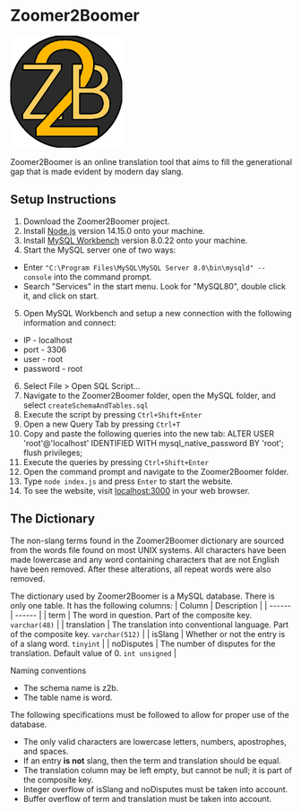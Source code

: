 # Zoomer2Boomer
![Logo](./public/img/logo.png "A beautiful logo")

Zoomer2Boomer is an online translation tool that aims to fill the generational gap that is made evident by modern day slang.

## Setup Instructions
1. Download the Zoomer2Boomer project.
2. Install [Node.js](https://nodejs.org/en/) version 14.15.0 onto your machine.
3. Install [MySQL Workbench](https://dev.mysql.com/downloads/workbench/) version 8.0.22 onto your machine.
4. Start the MySQL server one of two ways:
  * Enter `"C:\Program Files\MySQL\MySQL Server 8.0\bin\mysqld" --console` into the command prompt.
  * Search "Services" in the start menu. Look for "MySQL80", double click it, and click on start.
5. Open MySQL Workbench and setup a new connection with the following information and connect:
  * IP - localhost
  * port - 3306
  * user - root
  * password - root
6. Select File > Open SQL Script...
7. Navigate to the Zoomer2Boomer folder, open the MySQL folder, and select `createSchemaAndTables.sql`
8. Execute the script by pressing `Ctrl+Shift+Enter`
9. Open a new Query Tab by pressing `Ctrl+T`
10. Copy and paste the following queries into the new tab:
        ALTER USER 'root'@'localhost' IDENTIFIED WITH mysql_native_password BY 'root';
        flush privileges;
11. Execute the queries by pressing `Ctrl+Shift+Enter`
12. Open the command prompt and navigate to the Zoomer2Boomer folder.
13. Type `node index.js` and press `Enter` to start the website.
14. To see the website, visit [localhost:3000](http://localhost:3000) in your web browser.

## The Dictionary
The non-slang terms found in the Zoomer2Boomer dictionary are sourced from the words file found on most UNIX systems. All characters have been made lowercase and any word containing characters that are not English have been removed. After these alterations, all repeat words were also removed.

The dictionary used by Zoomer2Boomer is a MySQL database. There is only one table. It has the following columns:
| Column        | Description                                                                           |
| ------        | ------                                                                                |
| term          | The word in question. Part of the composite key. `varchar(48)`                        |
| translation   | The translation into conventional language. Part of the composite key. `varchar(512)` |
| isSlang       | Whether or not the entry is of a slang word. `tinyint`                                |
| noDisputes    | The number of disputes for the translation. Default value of 0. `int unsigned`        |

Naming conventions
* The schema name is z2b.
* The table name is word.

The following specifications must be followed to allow for proper use of the database.
* The only valid characters are lowercase letters, numbers, apostrophes, and spaces.
* If an entry __is not__ slang, then the term and translation should be equal.
* The translation column may be left empty, but cannot be null; it is part of the composite key.
* Integer overflow of isSlang and noDisputes must be taken into account.
* Buffer overflow of term and translation must be taken into account.

